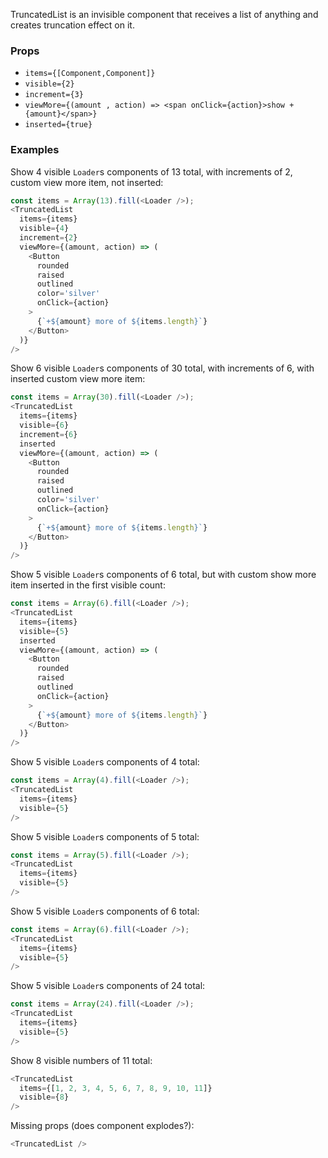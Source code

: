 TruncatedList is an invisible component that receives a list of anything and creates truncation effect on it.

### Props

- `items={[Component,Component]}`
- `visible={2}`
- `increment={3}`
- `viewMore={(amount , action) => <span onClick={action}>show + {amount}</span>}`
- `inserted={true}`

### Examples

Show 4 visible `Loader`s components of 13 total, with increments of 2, custom view more item, not inserted:

```js
const items = Array(13).fill(<Loader />);
<TruncatedList
  items={items}
  visible={4}
  increment={2}
  viewMore={(amount, action) => (
    <Button
      rounded
      raised
      outlined
      color='silver'
      onClick={action}
    >
      {`+${amount} more of ${items.length}`}
    </Button>
  )}
/>
```

Show 6 visible `Loader`s components of 30 total, with increments of 6, with inserted custom view more item:

```js
const items = Array(30).fill(<Loader />);
<TruncatedList
  items={items}
  visible={6}
  increment={6}
  inserted
  viewMore={(amount, action) => (
    <Button
      rounded
      raised
      outlined
      color='silver'
      onClick={action}
    >
      {`+${amount} more of ${items.length}`}
    </Button>
  )}
/>
```

Show 5 visible `Loader`s components of 6 total, but with custom show more item inserted in the first visible count:

```js
const items = Array(6).fill(<Loader />);
<TruncatedList
  items={items}
  visible={5}
  inserted
  viewMore={(amount, action) => (
    <Button
      rounded
      raised
      outlined
      onClick={action}
    >
      {`+${amount} more of ${items.length}`}
    </Button>
  )}
/>
```

Show 5 visible `Loader`s components of 4 total:

```js
const items = Array(4).fill(<Loader />);
<TruncatedList
  items={items}
  visible={5}
/>
```

Show 5 visible `Loader`s components of 5 total:

```js
const items = Array(5).fill(<Loader />);
<TruncatedList
  items={items}
  visible={5}
/>
```

Show 5 visible `Loader`s components of 6 total:

```js
const items = Array(6).fill(<Loader />);
<TruncatedList
  items={items}
  visible={5}
/>
```

Show 5 visible `Loader`s components of 24 total:

```js
const items = Array(24).fill(<Loader />);
<TruncatedList
  items={items}
  visible={5}
/>
```

Show 8 visible numbers of 11 total:

```js
<TruncatedList
  items={[1, 2, 3, 4, 5, 6, 7, 8, 9, 10, 11]}
  visible={8}
/>
```

Missing props (does component explodes?):

```js
<TruncatedList />
```
